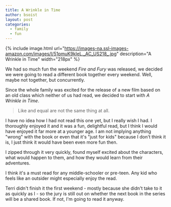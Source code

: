 ```yaml
---
title: A Wrinkle in Time
author: bsoist
layout: post
categories:
  - family
  - fun
---
```

{% include image.html url="https://images-na.ssl-images-amazon.com/images/I/51pmuK9kIeL._AC_US218_.jpg" description="A Wrinkle in Time" width="218px" %}

We had so much fun the weekend _Fire and Fury_ was released, we decided we were going to read a different book together every weekend. Well, maybe not together, but concurrently.

Since the whole family was excited for the release of a new film based on an old class which neither of us had read, we decided to start with _A Wrinkle in Time_.

> Like and equal are not the same thing at all.

<!--more-->

I have no idea how I had not read this one yet, but I really wish I had. I thoroughly enjoyed it and it was a fun, delightful read, but I think I would have enjoyed it far more at a younger age. I am not implying anything "wrong" with the book or even that it's "just for kids" because I don't think it is, I just think it would have been even more fun then.

I zipped through it very quickly, found myself excited about the characters, what would happen to them, and how they would learn from their adventures. 

I think it's a must read for any middle-schooler or pre-teen. Any kid who feels like an outsider might especially enjoy the read. 

Terri didn't finish it the first weekend - mostly because she didn't take to it as quickly as I - so the jury is still out on whether the next book in the series will be a shared book. If not, I'm going to read it anyway. 


